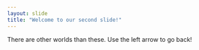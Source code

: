 ```yaml
---
layout: slide
title: "Welcome to our second slide!"
---
```


There are other worlds than these.
Use the left arrow to go back!
